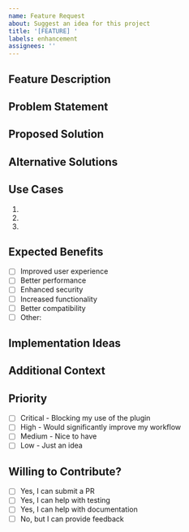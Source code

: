 ```yaml
---
name: Feature Request
about: Suggest an idea for this project
title: '[FEATURE] '
labels: enhancement
assignees: ''
---
```


## Feature Description
<!-- A clear and concise description of the feature you'd like to see -->

## Problem Statement
<!-- Is your feature request related to a problem? Please describe. -->
<!-- e.g. I'm always frustrated when [...] -->

## Proposed Solution
<!-- Describe the solution you'd like -->
<!-- A clear and concise description of what you want to happen -->

## Alternative Solutions
<!-- Describe alternatives you've considered -->
<!-- A clear and concise description of any alternative solutions or features you've considered -->

## Use Cases
<!-- Describe specific use cases where this feature would be beneficial -->

1. 
2. 
3. 

## Expected Benefits
<!-- What benefits would this feature bring? -->

- [ ] Improved user experience
- [ ] Better performance
- [ ] Enhanced security
- [ ] Increased functionality
- [ ] Better compatibility
- [ ] Other: 

## Implementation Ideas
<!-- Optional: Any ideas on how this could be implemented? -->

## Additional Context
<!-- Add any other context, screenshots, or mockups about the feature request here -->

## Priority
<!-- How important is this feature to you? -->

- [ ] Critical - Blocking my use of the plugin
- [ ] High - Would significantly improve my workflow
- [ ] Medium - Nice to have
- [ ] Low - Just an idea

## Willing to Contribute?
<!-- Would you be willing to help implement this feature? -->

- [ ] Yes, I can submit a PR
- [ ] Yes, I can help with testing
- [ ] Yes, I can help with documentation
- [ ] No, but I can provide feedback
